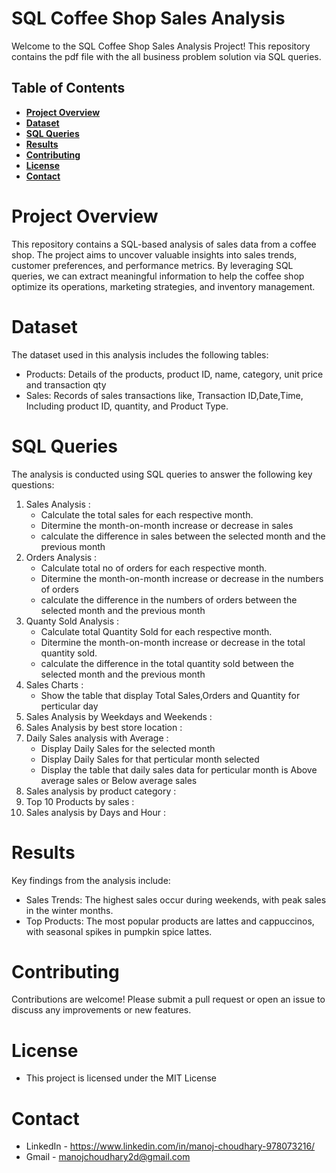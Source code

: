 # SQL Coffee Shop Sales Analysis

Welcome to the SQL Coffee Shop Sales Analysis Project! This repository contains the pdf file with the all business problem solution via SQL queries.

## Table of Contents
* **[Project Overview](#1)**
* **[Dataset](#2)**
* **[SQL Queries](#3)**
* **[Results](#4)**
* **[Contributing](#5)**
* **[License](#6)**
* **[Contact](#7)**

<a id='1'></a>
# Project Overview
This repository contains a SQL-based analysis of sales data from a coffee shop. The project aims to uncover valuable insights into sales trends, customer preferences, and performance metrics. By leveraging SQL queries, we can extract meaningful information to help the coffee shop optimize its operations, marketing strategies, and inventory management.

<a id='2'></a>
# Dataset
The dataset used in this analysis includes the following tables:

* Products: Details of the products, product ID, name, category, unit price and transaction qty
* Sales: Records of sales transactions like, Transaction ID,Date,Time, Including product ID, quantity, and Product Type.

<a id='3'></a>
# SQL Queries
The analysis is conducted using SQL queries to answer the following key questions:

1. Sales Analysis :
   * Calculate the total sales for each respective month.
   * Ditermine the month-on-month increase or decrease in sales
   * calculate the difference in sales between the selected month and the previous month
2. Orders Analysis :
   * Calculate total no of orders for each respective month.
   * Ditermine the month-on-month increase or decrease in the numbers of orders
   * calculate the difference in the numbers of orders between the selected month and the previous month
3. Quanty Sold Analysis :
   * Calculate total Quantity Sold for each respective month.
   * Ditermine the month-on-month increase or decrease in the total quantity sold.
   * calculate the difference in the total quantity sold between the selected month and the previous month
4. Sales Charts :
   * Show the table that display Total Sales,Orders and Quantity for perticular day
5. Sales Analysis by Weekdays and Weekends :
6. Sales Analysis by best store location :
7. Daily Sales analysis with Average  :
   * Display Daily Sales for the selected month
   * Display Daily Sales for that perticular month selected
   *  Display the table that daily sales data for perticular month is Above average sales or Below average sales
8. Sales analysis by product category :
9. Top 10 Products by sales :
10. Sales analysis by Days and Hour :

<a id='4'></a>
# Results
Key findings from the analysis include:

* Sales Trends: The highest sales occur during weekends, with peak sales in the winter months.
* Top Products: The most popular products are lattes and cappuccinos, with seasonal spikes in pumpkin spice lattes.

<a id='5'></a>
# Contributing
Contributions are welcome! Please submit a pull request or open an issue to discuss any improvements or new features.  

<a id='6'></a>
# License
* This project is licensed under the MIT License


<a id='7'></a>
# Contact
* LinkedIn - https://www.linkedin.com/in/manoj-choudhary-978073216/
* Gmail - manojchoudhary2d@gmail.com
